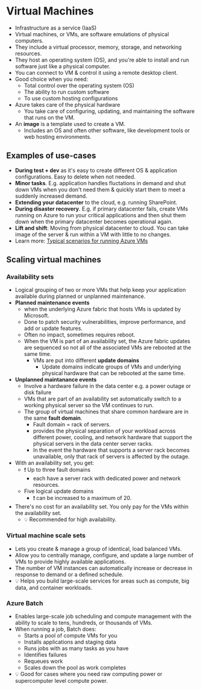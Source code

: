 # Virtual Machines

- Infrastructure as a service (IaaS)
- Virtual machines, or VMs, are software emulations of physical computers.
- They include a virtual processor, memory, storage, and networking resources.
- They host an operating system (OS), and you're able to install and run software just like a physical computer.
- You can connect to VM & control it using a remote desktop client.
- Good choice when you need:
  - Total control over the operating system (OS)
  - The ability to run custom software
  - To use custom hosting configurations
- Azure takes care of the physical hardware
  - You take care of configuring, updating, and maintaining the software that runs on the VM.
- An **image** is a template used to create a VM.   
  - Includes an OS and often other software, like development tools or web hosting environments.

## Examples of use-cases

- **During test + dev** as it's easy to create different OS & application configurations. Easy to delete when not needed.
- **Minor tasks**. E.g. application handles fluctations in demand and shut down VMs when you don't need them & quickly start them to meet a suddenly increased demand.
- **Extending your datacenter** to the cloud, e.g. running SharePoint.
- **During disaster recovery**. E.g. if primary datacenter fails, create VMs running on Azure to run your critical applications and then shut them down when the primary datacenter becomes operational again.
- **Lift and shift**: Moving from physical datacenter to cloud. You can take image of the server & run within a VM with little to no changes.
- Learn more: [Typical scenarios for running Azure VMs](https://docs.microsoft.com/en-us/azure/virtual-machines/windows/overview?toc=%2Fazure%2Fvirtual-machines%2Fwindows%2Ftoc.json)

## Scaling virtual machines

### Availability sets

- Logical grouping of two or more VMs that help keep your application available during planned or unplanned maintenance.
- **Planned maintenance events**
  - when the underlying Azure fabric that hosts VMs is updated by Microsoft.
  - Done to patch security vulnerabilities, improve performance, and add or update features.
  - Often no impact, sometimes requires reboot.
  - When the VM is part of an availability set, the Azure fabric updates are sequenced so not all of the associated VMs are rebooted at the same time.
    - VMs are put into different **update domains**
      - Update domains indicate groups of VMs and underlying physical hardware that can be rebooted at the same time.
- **Unplanned maintanance events**
  - Involve a hardware failure in the data center e.g. a power outage or disk failure
  - VMs that are part of an availability set automatically switch to a working physical server so the VM continues to run.
  - The group of virtual machines that share common hardware are in the same **fault domain**.
    - Fault domain = rack of servers.
    - provides the physical separation of your workload across different power, cooling, and network hardware that support the physical servers in the data center server racks.
    - In the event the hardware that supports a server rack becomes unavailable, only that rack of servers is affected by the outage.
- With an availability set, you get:
  - ❗ Up to three fault domains
    - each have a server rack with dedicated power and network resources.
  - Five logical update domains
    - ❗ can be increased to a maximum of 20.
- There's no cost for an availability set. You only pay for the VMs within the availability set.
  - 💡 Recommended for high availability.

### Virtual machine scale sets

- Lets you create & manage a group of identical, load balanced VMs.
- Allow you to centrally manage, configure, and update a large number of VMs to provide highly available applications.
- The number of VM instances can automatically increase or decrease in response to demand or a defined schedule.
- 💡 Helps you build large-scale services for areas such as compute, big data, and container workloads.

### Azure Batch

- Enables large-scale job scheduling and compute management with the ability to scale to tens, hundreds, or thousands of VMs.
- When running a job, Batch does:
  - Starts a pool of compute VMs for you
  - Installs applications and staging data
  - Runs jobs with as many tasks as you have
  - Identifies failures
  - Requeues work
  - Scales down the pool as work completes
- 💡 Good for cases where you need raw computing power or supercomputer level compute power.
